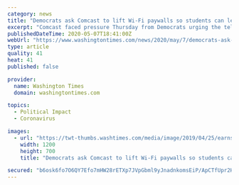 ```yaml
---
category: news
title: "Democrats ask Comcast to lift Wi-Fi paywalls so students can learn online amid coronavirus pandemic"
excerpt: "Comcast faced pressure Thursday from Democrats urging the telecommunications giant to expand internet access to children disconnected because of the novel coronavirus pandemic."
publishedDateTime: 2020-05-07T18:41:00Z
webUrl: "https://www.washingtontimes.com/news/2020/may/7/democrats-ask-comcast-to-lift-wi-fi-paywalls-so-st/"
type: article
quality: 41
heat: 41
published: false

provider:
  name: Washington Times
  domain: washingtontimes.com

topics:
  - Political Impact
  - Coronavirus

images:
  - url: "https://twt-thumbs.washtimes.com/media/image/2019/04/25/earns_comcast_82920_c0-157-3767-2354_s1200x700.jpg?a431e71ba102d912754416afcfd24dbdf6378f61"
    width: 1200
    height: 700
    title: "Democrats ask Comcast to lift Wi-Fi paywalls so students can learn online amid coronavirus pandemic"

secured: "b6osk6fo7O6QY7Efo7mHW28rETXp7JVpGbml9yJnadnkomsEiP/ApCTfUpr2H0tU3wFdpReiX232YlMmEEuxIJ3QYTVV90BwsiRpWwaAHxn108LPCQtX2dSEtRPLxsGRjYj0IeeAFmfmnffUWJT+0btPg/ve3mwNRIn0+BQCbh9D59EApqQlAKksNCIWMg0qJXfhZ3KCNAKCH/RjmGAPpi9P3dqau9ba7pGcvVPtEAC4W43bPXFX4RA62sa90woQHhscRQ0dkZM7QpkR87S6ZTf1BGMIyHJrCdxc8IxTlbhcSJCwp/80QPsefmfqNijF;T+8JGPQToMvisw7lz6RekA=="
---
```


